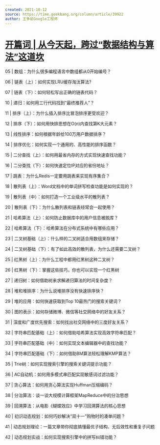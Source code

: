 ```yaml
---
created: 2021-10-12
source: https://time.geekbang.org/column/article/39922
author: 王争前Google工程师
---
```


# [开篇词 | 从今天起，跨过“数据结构与算法”这道坎](https://time.geekbang.org/column/article/39922)


05 | 数组：为什么很多编程语言中数组都从0开始编号？

06 | 链表（上）：如何实现LRU缓存淘汰算法?

07 | 链表（下）：如何轻松写出正确的链表代码？

10 | 递归：如何用三行代码找到“最终推荐人”？

11 | 排序（上）：为什么插入排序比冒泡排序更受欢迎？

12 | 排序（下）：如何用快排思想在O(n)内查找第K大元素？

13 | 线性排序：如何根据年龄给100万用户数据排序？

14 | 排序优化：如何实现一个通用的、高性能的排序函数？

15 | 二分查找（上）：如何用最省内存的方式实现快速查找功能？

16 | 二分查找（下）：如何快速定位IP对应的省份地址？

17 | 跳表：为什么Redis一定要用跳表来实现有序集合？

18 | 散列表（上）：Word文档中的单词拼写检查功能是如何实现的？

19 | 散列表（中）：如何打造一个工业级水平的散列表？

20 | 散列表（下）：为什么散列表和链表经常会一起使用？

21 | 哈希算法（上）：如何防止数据库中的用户信息被脱库？

22 | 哈希算法（下）：哈希算法在分布式系统中有哪些应用？

23 | 二叉树基础（上）：什么样的二叉树适合用数组来存储？

24 | 二叉树基础（下）：有了如此高效的散列表，为什么还需要二叉树？

25 | 红黑树（上）：为什么工程中都用红黑树这种二叉树？

26 | 红黑树（下）：掌握这些技巧，你也可以实现一个红黑树

27 | 递归树：如何借助树来求解递归算法的时间复杂度？

28 | 堆和堆排序：为什么说堆排序没有快速排序快？

29 | 堆的应用：如何快速获取到Top 10最热门的搜索关键词？

30 | 图的表示：如何存储微博、微信等社交网络中的好友关系？

31 | 深度和广度优先搜索：如何找出社交网络中的三度好友关系？

32 | 字符串匹配基础（上）：如何借助哈希算法实现高效字符串匹配？

33 | 字符串匹配基础（中）：如何实现文本编辑器中的查找功能？

34 | 字符串匹配基础（下）：如何借助BM算法轻松理解KMP算法？

35 | Trie树：如何实现搜索引擎的搜索关键词提示功能？

36 | AC自动机：如何用多模式串匹配实现敏感词过滤功能？

37 | 贪心算法：如何用贪心算法实现Huffman压缩编码？

38 | 分治算法：谈一谈大规模计算框架MapReduce中的分治思想

39 | 回溯算法：从电影《蝴蝶效应》中学习回溯算法的核心思想

40 | 初识动态规划：如何巧妙解决“双十一”购物时的凑单问题？

41 | 动态规划理论：一篇文章带你彻底搞懂最优子结构、无后效性和重复子问题

42 | 动态规划实战：如何实现搜索引擎中的拼写纠错功能？
